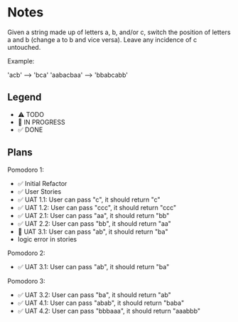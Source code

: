 # Notes

Given a string made up of letters a, b, and/or c, switch the position of letters a and b (change a to b and vice versa). Leave any incidence of c untouched.

Example:

'acb' --> 'bca'
'aabacbaa' --> 'bbabcabb'


## Legend
- ⚠ TODO
- 🚧 IN PROGRESS
- ✅ DONE

## Plans

Pomodoro 1:
- ✅ Initial Refactor
- ✅ User Stories
- ✅ UAT 1.1: User can pass "c", it should return "c"
- ✅ UAT 1.2: User can pass "ccc", it should return "ccc"
- ✅ UAT 2.1: User can pass "aa", it should return "bb"
- ✅ UAT 2.2: User can pass "bb", it should return "aa"
- 🚧 UAT 3.1: User can pass "ab", it should return "ba"
- logic error in stories

Pomodoro 2:
- ✅ UAT 3.1: User can pass "ab", it should return "ba"

Pomodoro 3:
- ✅ UAT 3.2: User can pass "ba", it should return "ab"
- ✅ UAT 4.1: User can pass "abab", it should return "baba"
- ✅ UAT 4.2: User can pass "bbbaaa", it should return "aaabbb"